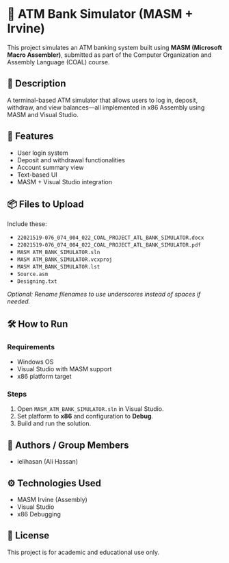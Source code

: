 # 🏦 ATM Bank Simulator (MASM + Irvine)

This project simulates an ATM banking system built using **MASM (Microsoft Macro Assembler)**, submitted as part of the Computer Organization and Assembly Language (COAL) course.

## 📝 Description
A terminal-based ATM simulator that allows users to log in, deposit, withdraw, and view balances—all implemented in x86 Assembly using MASM and Visual Studio.

## 🚀 Features
- User login system  
- Deposit and withdrawal functionalities  
- Account summary view  
- Text-based UI  
- MASM + Visual Studio integration  


## 📦 Files to Upload

Include these:
- `22021519-076_074_004_022_COAL_PROJECT_ATL_BANK_SIMULATOR.docx`
- `22021519-076_074_004_022_COAL_PROJECT_ATL_BANK_SIMULATOR.pdf`
- `MASM ATM_BANK_SIMULATOR.sln`
- `MASM ATM_BANK_SIMULATOR.vcxproj`
- `MASM ATM_BANK_SIMULATOR.lst`
- `Source.asm`
- `Designing.txt`

*Optional: Rename filenames to use underscores instead of spaces if needed.*

## 🛠 How to Run

### Requirements
- Windows OS  
- Visual Studio with MASM support  
- x86 platform target  

### Steps
1. Open `MASM_ATM_BANK_SIMULATOR.sln` in Visual Studio.
2. Set platform to **x86** and configuration to **Debug**.
3. Build and run the solution.

## 👥 Authors / Group Members
- ielihasan  (Ali Hassan) 


## ⚙️ Technologies Used

- MASM Irvine (Assembly)  
- Visual Studio  
- x86 Debugging  

## 🧾 License

This project is for academic and educational use only.
